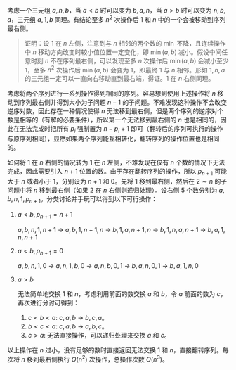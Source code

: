 考虑一个三元组 $a,n,b$，当 $a<b$ 时可以变为 $b,a,n$，当 $a>b$ 时可以变为 $n,b,a$，三元组 $a,1,b$ 同理。有结论至多 $n^2$ 次操作后 $1$ 和 $n$ 中的一个会被移动到序列最右侧。

> 证明：设 $1$ 在 $n$ 左侧，注意到与 $n$ 相邻的两个数的 $\min$ 不降，且连续操作中 $n$ 移动方向改变时较小值位置一定变化，即 $\min(a,b)$ 减小。假设中间任意时刻 $n$ 不在序列最右侧，可以发现至多 $n$ 次操作后 $\min(a,b)$ 会减小至少 $1$，至多 $n^2$ 次操作后 $\min(a,b)$ 会变为 $1$，即最终 $1$ 与 $n$ 相邻。形如 $1,n,a$ 的三元组一定可以一直向右移动直到最右端，得证。$1$ 在 $n$ 右侧同理。

考虑将两个序列进行一系列操作得到相同的序列。容易想到使用上述操作将 $n$ 移动到序列最右侧并得到大小为子问题 $n-1$ 的子问题。不难发现这种操作不会改变逆序对数，因此存在一种情况使得 $n$ 无法移到最右侧，但是两个序列的逆序对个数是相等的（有解的必要条件），所以第一个无法移到最右侧的 $n$ 也是相同的，因此在无法完成时把所有 $p_i$ 强制置为 $n-p_i+1$ 即可（翻转后的序列可执行的操作与原序列相同），显然如果两个序列能互相转化，翻转序列的操作位置也是相同的。

如何将 $1$ 在 $n$ 右侧的情况转为 $1$ 在 $n$ 左侧，不难发现在仅有 $n$ 个数的情况下无法完成，因此需要引入 $n+1$ 位置的数。由于存在翻转序列的操作，所以 $p_{n+1}$ 可能大于 $n$ 或者小于 $1$，分别设为 $n+1$ 和 $0$。先将 $1$ 移到最右侧，然后在 $2 \sim n$ 的子问题中将 $n$ 移到最右侧（如果 $2$ 在 $n$ 右侧则递归处理）。设右侧 $5$ 个数分别为 $a,b,n,1,p_{n+1}$。分类讨论并手玩可以得到以下可行操作：

1. $a<b,p_{n+1}=n+1$

   $a,b,n,1,n+1$ $\rightarrow$ $a,b,1,n+1,n$ $\rightarrow$ $b,1,a,n+1,n$ $\rightarrow$ $b,1,n,a,n+1$ $\rightarrow$ $b,a,1,n,n+1$

2. $a<b,p_{n+1}=0$

   $a,b,n,1,0$ $\rightarrow$ $a,n,1,b,0$ $\rightarrow$ $a,n,b,0,1$ $\rightarrow$ $b,a,n,0,1$ $\rightarrow$ $b,a,1,n,0$

3. $a>b$

   无法简单地交换 $1$ 和 $n$，考虑利用前面的数交换 $a$ 和 $b$，令 $a$ 前面的数为 $c$，再次进行分讨可得到：

   1. $c<b<a$: $c,a,b$ $\rightarrow$ $b,c,a$。
   2. $b<c<a$: $c,a,b$ $\rightarrow$ $a,b,c$。
   3. $c>a$: 无法直接操作，可以递归处理来交换 $a$ 和 $c$。

以上操作在 $n$ 过小，没有足够的数时直接返回无法交换 $1$ 和 $n$，直接翻转序列。每次将 $n$ 移到最右侧执行 $O(n^2)$ 次操作，总操作次数 $O(n^3)$。